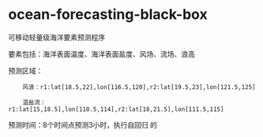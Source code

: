 # ocean-forecasting-black-box
可移动轻量级海洋要素预测程序

要素包括：海洋表面温度、海洋表面盐度、风场、流场、浪高

预测区域：
        
        风浪：r1:lat[18.5,22],lon[116.5,120],r2:lat[19.5,23],lon[121.5,125]
        
        温盐流：r1:lat[15,18.5],lon[110.5,114],r2:lat[18,21.5],lon[111.5,115]
        
预测时间：8个时间点预测3小时，执行自回归
的
